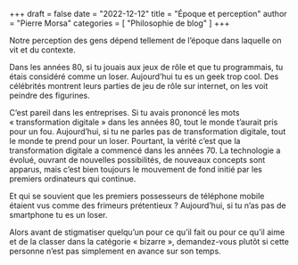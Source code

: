 +++
draft       = false
date        = "2022-12-12"
title       = "Époque et perception"
author      = "Pierre Morsa"
categories  = [ "Philosophie de blog" ]
+++

Notre perception des gens dépend tellement de l’époque dans laquelle on vit et du contexte.

Dans les années 80, si tu jouais aux jeux de rôle et que tu programmais, tu étais considéré comme un loser. Aujourd’hui tu es un geek trop cool. Des célébrités montrent leurs parties de jeu de rôle sur internet, on les voit peindre des figurines.

C’est pareil dans les entreprises. Si tu avais prononcé les mots « transformation digitale » dans les années 80, tout le monde t’aurait pris pour un fou. Aujourd’hui, si tu ne parles pas de transformation digitale, tout le monde te prend pour un loser. Pourtant, la vérité c’est que la transformation digitale a commencé dans les années 70. La technologie a évolué, ouvrant de nouvelles possibilités, de nouveaux concepts sont apparus, mais c’est bien toujours le mouvement de fond initié par les premiers ordinateurs qui continue.

Et qui se souvient que les premiers possesseurs de téléphone mobile étaient vus comme des frimeurs prétentieux ? Aujourd’hui, si tu n’as pas de smartphone tu es un loser.

Alors avant de stigmatiser quelqu’un pour ce qu’il fait ou pour ce qu’il aime et de la classer dans la catégorie « bizarre », demandez-vous plutôt si cette personne n’est pas simplement en avance sur son temps.